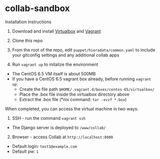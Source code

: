 collab-sandbox
==============

Installation instructions

1) Download and install [Virtualbox](https://www.virtualbox.org/wiki/Downloads) and [Vagrant](https://www.vagrantup.com/downloads.html)

2) Clone this repo

3) From the root of the repo, edit `puppet/hieradata/common.yaml` to include your gitconfig settings and any additional collab apps

4) Run `vagrant up` to initalize the environment
 * The CentOS 6.5 VM itself is about 500MB
 * If you have a CentOS 6.5 vagrant box already, before running `vagrant up`:
   * Create the file path `$HOME/.vagrant.d/boxes/centos-65/virtualbox/`
   * Place the .box file inside the virtualbox directory above
   * Extract the .box file (*nix command: `tar -xvzf *.box`)

When completed, you can access the virtual machine in two ways:

1) SSH - run the command `vagrant ssh`
 * The Django server is deployed to `/www/collab/`

2) Browser - access Collab at `http://localhost:8080`
 * Default login: `test1@example.com`
 * Default pw: `1`
